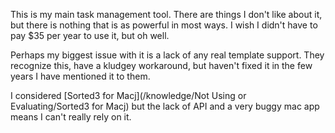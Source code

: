 This is my main task management tool. There are things I don't like about it, but there is nothing that is as powerful in most ways. I wish I didn't have to pay $35 per year to use it, but oh well. 

Perhaps my biggest issue with it is a lack of any real template support. They recognize this, have a kludgey workaround, but haven't fixed it in the few years I have mentioned it to them. 

I considered [Sorted3 for Macj](/knowledge/Not Using or Evaluating/Sorted3 for Macj) but the lack of API and a very buggy mac app means I can't really rely on it.    